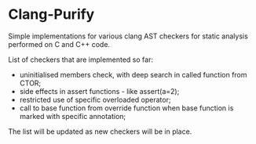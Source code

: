 # Clang-Purify
Simple implementations for various clang AST checkers for static analysis performed on C and C++ code.

List of checkers that are implemented so far:
 - uninitialised members check, with deep search in called function from CTOR;
 - side effects in assert functions - like assert(a=2);
 - restricted use of specific overloaded operator;
 - call to base function from override function when base function is marked with specific annotation;
 
 The list will be updated as new checkers will be in place.
